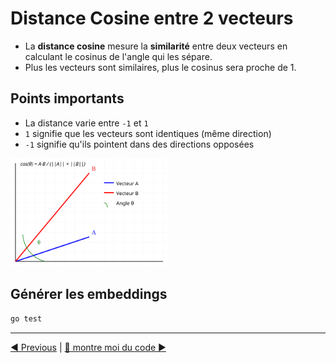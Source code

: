 # Distance Cosine entre 2 vecteurs

- La **distance cosine** mesure la **similarité** entre deux vecteurs en calculant le cosinus de l'angle qui les sépare. 
- Plus les vecteurs sont similaires, plus le cosinus sera proche de 1.

## Points importants

- La distance varie entre `-1` et `1`
- `1` signifie que les vecteurs sont identiques (même direction)
- `-1` signifie qu'ils pointent dans des directions opposées

<img src="imgs/cosine.svg" width="50%" height="50%">

## Générer les embeddings
```bash
go test 
```
___
[◀️ Previous](./02-rag.drawio) | [👀 montre moi du code ▶️](./chunking_test.go#L32)










